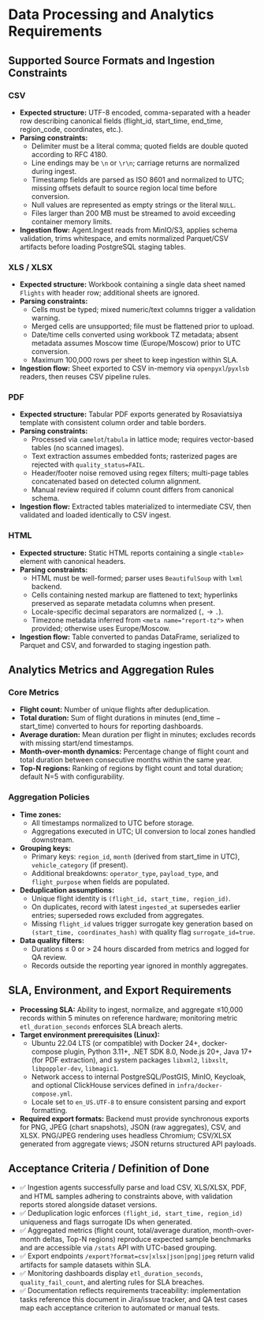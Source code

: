 # Data Processing and Analytics Requirements

## Supported Source Formats and Ingestion Constraints

### CSV
- **Expected structure:** UTF-8 encoded, comma-separated with a header row describing canonical fields (flight_id, start_time, end_time, region_code, coordinates, etc.).
- **Parsing constraints:**
  - Delimiter must be a literal comma; quoted fields are double quoted according to RFC 4180.
  - Line endings may be `\n` or `\r\n`; carriage returns are normalized during ingest.
  - Timestamp fields are parsed as ISO 8601 and normalized to UTC; missing offsets default to source region local time before conversion.
  - Null values are represented as empty strings or the literal `NULL`.
  - Files larger than 200 MB must be streamed to avoid exceeding container memory limits.
- **Ingestion flow:** Agent.Ingest reads from MinIO/S3, applies schema validation, trims whitespace, and emits normalized Parquet/CSV artifacts before loading PostgreSQL staging tables.

### XLS / XLSX
- **Expected structure:** Workbook containing a single data sheet named `Flights` with header row; additional sheets are ignored.
- **Parsing constraints:**
  - Cells must be typed; mixed numeric/text columns trigger a validation warning.
  - Merged cells are unsupported; file must be flattened prior to upload.
  - Date/time cells converted using workbook TZ metadata; absent metadata assumes Moscow time (Europe/Moscow) prior to UTC conversion.
  - Maximum 100,000 rows per sheet to keep ingestion within SLA.
- **Ingestion flow:** Sheet exported to CSV in-memory via `openpyxl`/`pyxlsb` readers, then reuses CSV pipeline rules.

### PDF
- **Expected structure:** Tabular PDF exports generated by Rosaviatsiya template with consistent column order and table borders.
- **Parsing constraints:**
  - Processed via `camelot`/`tabula` in lattice mode; requires vector-based tables (no scanned images).
  - Text extraction assumes embedded fonts; rasterized pages are rejected with `quality_status=FAIL`.
  - Header/footer noise removed using regex filters; multi-page tables concatenated based on detected column alignment.
  - Manual review required if column count differs from canonical schema.
- **Ingestion flow:** Extracted tables materialized to intermediate CSV, then validated and loaded identically to CSV ingest.

### HTML
- **Expected structure:** Static HTML reports containing a single `<table>` element with canonical headers.
- **Parsing constraints:**
  - HTML must be well-formed; parser uses `BeautifulSoup` with `lxml` backend.
  - Cells containing nested markup are flattened to text; hyperlinks preserved as separate metadata columns when present.
  - Locale-specific decimal separators are normalized (`,` → `.`).
  - Timezone metadata inferred from `<meta name="report-tz">` when provided; otherwise uses Europe/Moscow.
- **Ingestion flow:** Table converted to pandas DataFrame, serialized to Parquet and CSV, and forwarded to staging ingestion path.

## Analytics Metrics and Aggregation Rules

### Core Metrics
- **Flight count:** Number of unique flights after deduplication.
- **Total duration:** Sum of flight durations in minutes (end_time − start_time) converted to hours for reporting dashboards.
- **Average duration:** Mean duration per flight in minutes; excludes records with missing start/end timestamps.
- **Month-over-month dynamics:** Percentage change of flight count and total duration between consecutive months within the same year.
- **Top-N regions:** Ranking of regions by flight count and total duration; default N=5 with configurability.

### Aggregation Policies
- **Time zones:**
  - All timestamps normalized to UTC before storage.
  - Aggregations executed in UTC; UI conversion to local zones handled downstream.
- **Grouping keys:**
  - Primary keys: `region_id`, `month` (derived from start_time in UTC), `vehicle_category` (if present).
  - Additional breakdowns: `operator_type`, `payload_type`, and `flight_purpose` when fields are populated.
- **Deduplication assumptions:**
  - Unique flight identity is `(flight_id, start_time, region_id)`.
  - On duplicates, record with latest `ingested_at` supersedes earlier entries; superseded rows excluded from aggregates.
  - Missing `flight_id` values trigger surrogate key generation based on `(start_time, coordinates_hash)` with quality flag `surrogate_id=true`.
- **Data quality filters:**
  - Durations ≤ 0 or > 24 hours discarded from metrics and logged for QA review.
  - Records outside the reporting year ignored in monthly aggregates.

## SLA, Environment, and Export Requirements

- **Processing SLA:** Ability to ingest, normalize, and aggregate ≤10,000 records within 5 minutes on reference hardware; monitoring metric `etl_duration_seconds` enforces SLA breach alerts.
- **Target environment prerequisites (Linux):**
  - Ubuntu 22.04 LTS (or compatible) with Docker 24+, docker-compose plugin, Python 3.11+, .NET SDK 8.0, Node.js 20+, Java 17+ (for PDF extraction), and system packages `libxml2`, `libxslt`, `libpoppler-dev`, `libmagic1`.
  - Network access to internal PostgreSQL/PostGIS, MinIO, Keycloak, and optional ClickHouse services defined in `infra/docker-compose.yml`.
  - Locale set to `en_US.UTF-8` to ensure consistent parsing and export formatting.
- **Required export formats:** Backend must provide synchronous exports for PNG, JPEG (chart snapshots), JSON (raw aggregates), CSV, and XLSX. PNG/JPEG rendering uses headless Chromium; CSV/XLSX generated from aggregate views; JSON returns structured API payloads.

## Acceptance Criteria / Definition of Done

- ✅ Ingestion agents successfully parse and load CSV, XLS/XLSX, PDF, and HTML samples adhering to constraints above, with validation reports stored alongside dataset versions.
- ✅ Deduplication logic enforces `(flight_id, start_time, region_id)` uniqueness and flags surrogate IDs when generated.
- ✅ Aggregated metrics (flight count, total/average duration, month-over-month deltas, Top-N regions) reproduce expected sample benchmarks and are accessible via `/stats` API with UTC-based grouping.
- ✅ Export endpoints `/export?format=csv|xlsx|json|png|jpeg` return valid artifacts for sample datasets within SLA.
- ✅ Monitoring dashboards display `etl_duration_seconds`, `quality_fail_count`, and alerting rules for SLA breaches.
- ✅ Documentation reflects requirements traceability: implementation tasks reference this document in Jira/issue tracker, and QA test cases map each acceptance criterion to automated or manual tests.


